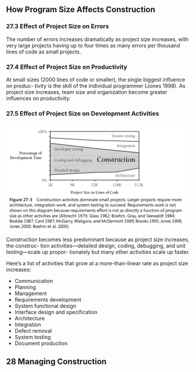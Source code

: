 ## How Program Size Affects Construction

### 27.3 Effect of Project Size on Errors

The number of errors increases dramatically as project size increases, with very large projects having up to
four times as many errors per thousand lines of code as small projects.

### 27.4 Effect of Project Size on Productivity

At small sizes (2000 lines of code or smaller), the single biggest influence on produc-
tivity is the skill of the individual programmer (Jones 1998). As project size increases,
team size and organization become greater influences on productivity.

### 27.5 Effect of Project Size on Development Activities

![activity_proportions_size](./img/activity_proportions_size.png)

Construction becomes less predominant because as project size increases, the construc-
tion activities—detailed design, coding, debugging, and unit testing—scale up propor-
tionately but many other activities scale up faster.

Here’s a list of activities that grow at a more-than-linear rate as project size increases:

- Communication
- Planning
- Management
- Requirements development
- System functional design
- Interface design and specification
- Architecture
- Integration
- Defect removal
- System testing
- Document production

## 28 Managing Construction

